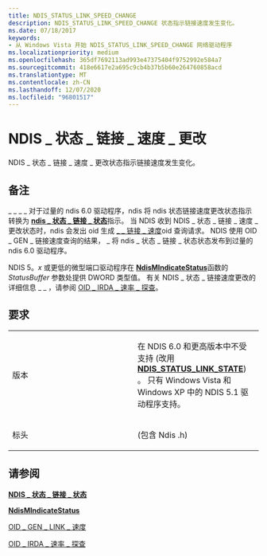 ```yaml
---
title: NDIS_STATUS_LINK_SPEED_CHANGE
description: NDIS_STATUS_LINK_SPEED_CHANGE 状态指示链接速度发生变化。
ms.date: 07/18/2017
keywords:
- 从 Windows Vista 开始 NDIS_STATUS_LINK_SPEED_CHANGE 网络驱动程序
ms.localizationpriority: medium
ms.openlocfilehash: 365df7692113ad993e47375404f9752992e584a7
ms.sourcegitcommit: 418e6617e2a695c9cb4b37b5b60e264760858acd
ms.translationtype: MT
ms.contentlocale: zh-CN
ms.lasthandoff: 12/07/2020
ms.locfileid: "96801517"
---
```

# <a name="ndis_status_link_speed_change"></a>NDIS \_ 状态 \_ 链接 \_ 速度 \_ 更改


NDIS \_ 状态 \_ 链接 \_ 速度 \_ 更改状态指示链接速度发生变化。

<a name="remarks"></a>备注
-------

\_ \_ \_ \_ 对于过量的 ndis 6.0 驱动程序，ndis 将 ndis 状态链接速度更改状态指示转换为 [**ndis \_ 状态 \_ 链接 \_ 状态**](ndis-status-link-state.md)指示。 当 NDIS 收到 NDIS \_ 状态 \_ 链接 \_ 速度 \_ 更改状态时，ndis 会发出 oid 生成 [ \_ \_ 链接 \_ 速度](./oid-gen-link-speed.md)oid 查询请求。 NDIS 使用 OID \_ GEN \_ 链接速度查询的结果， \_ 将 ndis \_ 状态 \_ 链接 \_ 状态状态发布到过量的 ndis 6.0 驱动程序。

NDIS 5。*x* 或更低的微型端口驱动程序在 [**NdisMIndicateStatus**](/previous-versions/windows/hardware/network/ff553538(v=vs.85))函数的 *StatusBuffer* 参数处提供 DWORD 类型值。 有关 NDIS \_ 状态 \_ 链接速度更改的详细信息 \_ \_ ，请参阅 [OID \_ IRDA \_ 速率 \_ 探查](/previous-versions/windows/hardware/network/ff560287(v=vs.85))。

<a name="requirements"></a>要求
------------

<table>
<colgroup>
<col width="50%" />
<col width="50%" />
</colgroup>
<tbody>
<tr class="odd">
<td><p>版本</p></td>
<td><p>在 NDIS 6.0 和更高版本中不受支持 (改用 <a href="ndis-status-link-state.md" data-raw-source="[&lt;strong&gt;NDIS_STATUS_LINK_STATE&lt;/strong&gt;](ndis-status-link-state.md)"><strong>NDIS_STATUS_LINK_STATE</strong></a>) 。 只有 Windows Vista 和 Windows XP 中的 NDIS 5.1 驱动程序支持。</p></td>
</tr>
<tr class="even">
<td><p>标头</p></td>
<td> (包含 Ndis .h) </td>
</tr>
</tbody>
</table>

## <a name="see-also"></a>请参阅


[**NDIS \_ 状态 \_ 链接 \_ 状态**](ndis-status-link-state.md)

[**NdisMIndicateStatus**](/previous-versions/windows/hardware/network/ff553538(v=vs.85))

[OID \_ GEN \_ LINK \_ 速度](./oid-gen-link-speed.md)

[OID \_ IRDA \_ 速率 \_ 探查](/previous-versions/windows/hardware/network/ff560287(v=vs.85))

 

